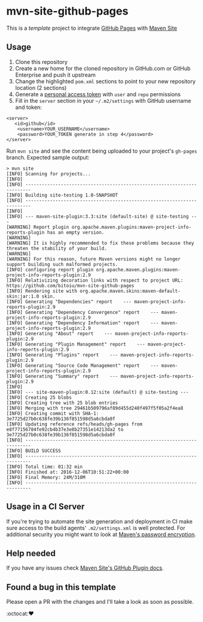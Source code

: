 # mvn-site-github-pages

This is a *template* project to integrate [GitHub Pages](https://help.github.com/articles/what-is-github-pages/) with [Maven Site](https://github.github.com/maven-plugins/site-plugin/project.html#)

## Usage

1. Clone this repository
2. Create a new home for the cloned repository in GitHub.com or GitHub Enterprise and push it upstream
3. Change the highlighted `pom.xml` sections to point to your new repository location (2 sections)
4. Generate a [personal access token](https://help.github.com/articles/creating-an-access-token-for-command-line-use/) with `user` and `repo` permissions
5. Fill in the `server` section in your `~/.m2/settings` with GitHub username and token:

```
<server>
   <id>github</id>
    <username>YOUR_USERNAME</username>
    <password>YOUR_TOKEN generate in step 4</password>
</server>

```

Run `mvn site` and see the content being uploaded to your project's `gh-pages` branch. Expected sample output:

```
> mvn site       
[INFO] Scanning for projects...
[INFO]                                                                         
[INFO] ------------------------------------------------------------------------
[INFO] Building site-testing 1.0-SNAPSHOT
[INFO] ------------------------------------------------------------------------
[INFO] 
[INFO] --- maven-site-plugin:3.3:site (default-site) @ site-testing ---
[WARNING] Report plugin org.apache.maven.plugins:maven-project-info-reports-plugin has an empty version.
[WARNING] 
[WARNING] It is highly recommended to fix these problems because they threaten the stability of your build.
[WARNING] 
[WARNING] For this reason, future Maven versions might no longer support building such malformed projects.
[INFO] configuring report plugin org.apache.maven.plugins:maven-project-info-reports-plugin:2.9
[INFO] Relativizing decoration links with respect to project URL: https://github.com/bitoiu/mvn-site-github-pages
[INFO] Rendering site with org.apache.maven.skins:maven-default-skin:jar:1.0 skin.
[INFO] Generating "Dependencies" report    --- maven-project-info-reports-plugin:2.9
[INFO] Generating "Dependency Convergence" report    --- maven-project-info-reports-plugin:2.9
[INFO] Generating "Dependency Information" report    --- maven-project-info-reports-plugin:2.9
[INFO] Generating "About" report    --- maven-project-info-reports-plugin:2.9
[INFO] Generating "Plugin Management" report    --- maven-project-info-reports-plugin:2.9
[INFO] Generating "Plugins" report    --- maven-project-info-reports-plugin:2.9
[INFO] Generating "Source Code Management" report    --- maven-project-info-reports-plugin:2.9
[INFO] Generating "Summary" report    --- maven-project-info-reports-plugin:2.9
[INFO] 
[INFO] --- site-maven-plugin:0.12:site (default) @ site-testing ---
[INFO] Creating 25 blobs
[INFO] Creating tree with 25 blob entries
[INFO] Merging with tree 29461b509796af89d455d240f497f5f05a2f4ea8
[INFO] Creating commit with SHA-1: 3e7725d27b0c638fe39b136f851598d5a6cbda0f
[INFO] Updating reference refs/heads/gh-pages from e8f77156784fe92cb4b37e3e8b27351e14213da2 to 3e7725d27b0c638fe39b136f851598d5a6cbda0f
[INFO] ------------------------------------------------------------------------
[INFO] BUILD SUCCESS
[INFO] ------------------------------------------------------------------------
[INFO] Total time: 01:32 min
[INFO] Finished at: 2016-12-06T10:51:22+00:00
[INFO] Final Memory: 24M/310M
[INFO] ------------------------------------------------------------------------
```

## Usage in a CI Server

If you're trying to automate the site generation and deployment in CI make sure access to the build agents' `.m2/settings.xml` is well protected. For additional security you might want to look at [Maven's password encryption](https://maven.apache.org/guides/mini/guide-encryption.html).

## Help needed

If you have any issues check [Maven Site's GitHub Plugin docs](https://github.github.com/maven-plugins/site-plugin/project.html#).

## Found a bug in this template

Please open a PR with the changes and I'll take a look as soon as possible.

:octocat::heart:
